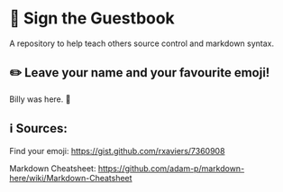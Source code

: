 # :speech_balloon: Sign the Guestbook
A repository to help teach others source control and markdown syntax.

## :pencil2: Leave your name and your favourite emoji!
Billy was here. :octopus:



## :information_source: Sources:
Find your emoji: https://gist.github.com/rxaviers/7360908

Markdown Cheatsheet: https://github.com/adam-p/markdown-here/wiki/Markdown-Cheatsheet

